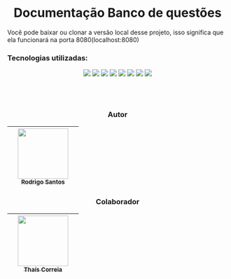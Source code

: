 <h1 align= "center">Documentação Banco de questões</h1>
Você pode baixar ou clonar a versão local desse projeto, isso significa que ela funcionará na porta 8080(localhost:8080)
<h3 align="left">Tecnologias utilizadas:</h3>
<div align="center"> 
<img src="https://img.shields.io/badge/Java-000000?style=for-the-badge&logo=openjdk&logoColor=white">
<img src="https://img.shields.io/badge/javascript-000000.svg?style=for-the-badge&logo=javascript&logoColor=white">
<img src="https://img.shields.io/badge/css3-000000.svg?style=for-the-badge&logo=css3&logoColor=white">
<img src="https://img.shields.io/badge/HTML-000000?style=for-the-badge&logo=html5&logoColor=white">
<img src="https://img.shields.io/badge/Vercel-000000?style=for-the-badge&logo=vercel&logoColor=white">
<img src="https://img.shields.io/badge/PostgreSQL-000000?style=for-the-badge&logo=postgresql&logoColor=white">  
<img src="https://img.shields.io/badge/IntelliJ_IDEA-000000.svg?style=for-the-badge&logo=intellij-idea&logoColor=white">
<img src="https://img.shields.io/badge/Visual_Studio-000000?style=for-the-badge&logo=visual%20studio&logoColor=white">
</div> <br><br>

<br>

<div align = "center">
<h3>Autor</h3>

|  |  [<img loading="lazy" src="https://avatars.githubusercontent.com/u/86569104?v=4" width=115><br><sub>Rodrigo Santos</sub>](https://github.com/RebornBR) |   |
| :---: | :---: | :---: |

<h3>Colaborador</h3>

|  |  [<img loading="lazy" src="https://avatars.githubusercontent.com/u/90629181?v=4" width=115><br><sub>Thaís Correia</sub>](https://github.com/ThataCorreia) |   |
| :---: | :---: | :---: |
</div>
